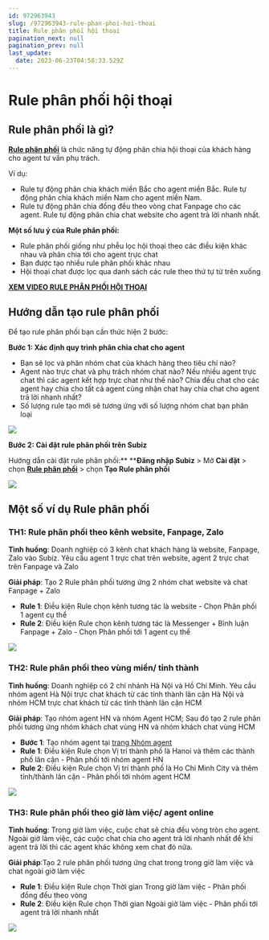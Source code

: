 ```yaml
---
id: 972963943
slug: /972963943-rule-phan-phoi-hoi-thoai
title: Rule phân phối hội thoại
pagination_next: null
pagination_prev: null
last_update:
  date: 2023-06-23T04:58:33.529Z
---
```


# Rule phân phối hội thoại

## Rule phân phối là gì?




**[Rule phân phối](https://app.subiz.com.vn/settings/rule-setting)** là chức năng tự động phân chia hội thoại của khách hàng cho agent tư vấn phụ trách.



Ví dụ: 

- Rule tự động phân chia khách miền Bắc cho agent miền Bắc. Rule tự động phân chia khách miền Nam cho agent miền Nam.
- Rule tự động phân chia đồng đều theo vòng chat Fanpage cho các agent. Rule tự động phân chia chat website cho agent trả lời nhanh nhất.



**Một số lưu ý của Rule phân phối:**

- Rule phân phối giống như phễu lọc hội thoại theo các điều kiện khác nhau và phân chia tới cho agent trực chat
- Bạn được tạo nhiều rule phân phối khác nhau
- Hội thoại chat được lọc qua danh sách các rule theo thứ tự từ trên xuống



**[XEM VIDEO RULE PHÂN PHỐI HỘI THOẠI](https://www.youtube.com/watch?v=58QX5R6Z0pc&t=2s)**
## Hướng dẫn tạo rule phân phối


Để tạo rule phân phối bạn cần thức hiện 2 bước:



**Bước 1: Xác định quy trình phân chia chat cho agent**

- Bạn sẽ lọc và phân nhóm chat của khách hàng theo tiêu chí nào?
- Agent nào trực chat và phụ trách nhóm chat nào? Nếu nhiều agent trực chat thì các agent kết hợp trực chat như thế nào? Chia đều chat cho các agent hay chia cho tất cả agent cùng nhận chat hay chia chat cho agent trả lời nhanh nhất?
- Số lượng rule tạo mới sẽ tương ứng với số lượng nhóm chat bạn phân loại


![](https://vcdn.subiz-cdn.com/file/firsxzdasficisttzepd_acpxkgumifuoofoosble)




**Bước 2: Cài đặt rule phân phối trên Subiz**

Hướng dẫn cài đặt rule phân phối:** ****Đăng nhập Subiz** > Mở **Cài đặt** > chọn **[Rule phân phối](https://app.subiz.com.vn/settings/rule-setting)** > chọn **Tạo Rule phân phối**


![](https://vcdn.subiz-cdn.com/file/firsxzdawrpsvkfwgiau_acpxkgumifuoofoosble)

## Một số ví dụ Rule phân phối

### TH1: Rule phân phối theo kênh website, Fanpage, Zalo




**Tình huống**: Doanh nghiệp có 3 kênh chat khách hàng là website, Fanpage, Zalo vào Subiz. Yêu cầu agent 1 trực chat trên website, agent 2 trực chat trên Fanpage và Zalo



**Giải pháp**: Tạo 2 Rule phân phối tương ứng 2 nhóm chat website và chat Fanpage + Zalo

- **Rule 1**: Điều kiện Rule chọn kênh tương tác là website - Chọn Phân phối 1 agent cụ thể
- **Rule 2**: Điều kiện Rule chọn kênh tương tác là Messenger + Bình luận Fanpage + Zalo - Chọn Phân phối tới 1 agent cụ thể




![](https://vcdn.subiz-cdn.com/file/firsxzdbasftmvtofkte_acpxkgumifuoofoosble)

### TH2: Rule phân phối theo vùng miền/ tỉnh thành




**Tình huống**: Doanh nghiệp có 2 chi nhánh Hà Nội và Hồ Chí Minh. Yêu cầu nhóm agent Hà Nội trực chat khách từ các tỉnh thành lân cận Hà Nội và nhóm HCM trực chat khách từ các tỉnh thành lân cận HCM



**Giải pháp**: Tạo nhóm agent HN và nhóm Agent HCM; Sau đó tạo 2 rule phân phối tương ứng nhóm khách chat vùng HN và nhóm khách chat vùng HCM

- **Bước 1**: Tạo nhóm agent tại [trang Nhóm agent](https://app.subiz.com.vn/settings/agents-group)
- **Rule 1**: Điều kiện Rule chọn Vị trí thành phố là Hanoi và thêm các thành phố lân cận - Phân phối tới nhóm agent HN
- **Rule 2**: Điều kiện Rule chọn Vị trí thành phố là Ho Chi Minh City và thêm tỉnh/thành lân cận - Phân phối tới nhóm agent HCM


![](https://vcdn.subiz-cdn.com/file/firsxzdbfrufrzmdevbp_acpxkgumifuoofoosble)

### TH3: Rule phân phối theo giờ làm việc/ agent online


**Tình huống**: Trong giờ làm việc, cuộc chat sẽ chia đều vòng tròn cho agent. Ngoài giờ làm việc, các cuộc chat chia cho agent trả lời nhanh nhất để khi agent trả lời thì các agent khác không xem chat đó nữa.



**Giải pháp**:Tạo 2 rule phân phối tương ứng chat trong trong giờ làm việc và chat ngoài giờ làm việc

- **Rule 1**: Điều kiện Rule chọn Thời gian Trong giờ làm việc - Phân phối đồng đều theo vòng
- **Rule 2**: Điều kiện Rule chọn Thời gian Ngoài giờ làm việc - Phân phối tới agent trả lời nhanh nhất


![](https://vcdn.subiz-cdn.com/file/firsxzdbkavrdjrrtypz_acpxkgumifuoofoosble)